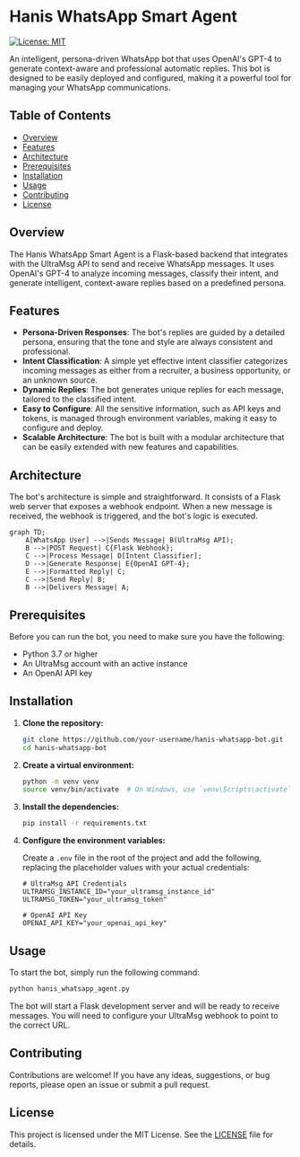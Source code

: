 # Hanis WhatsApp Smart Agent

[![License: MIT](https://img.shields.io/badge/License-MIT-yellow.svg)](https://opensource.org/licenses/MIT)

An intelligent, persona-driven WhatsApp bot that uses OpenAI's GPT-4 to generate context-aware and professional automatic replies. This bot is designed to be easily deployed and configured, making it a powerful tool for managing your WhatsApp communications.

## Table of Contents

- [Overview](#overview)
- [Features](#features)
- [Architecture](#architecture)
- [Prerequisites](#prerequisites)
- [Installation](#installation)
- [Usage](#usage)
- [Contributing](#contributing)
- [License](#license)

## Overview

The Hanis WhatsApp Smart Agent is a Flask-based backend that integrates with the UltraMsg API to send and receive WhatsApp messages. It uses OpenAI's GPT-4 to analyze incoming messages, classify their intent, and generate intelligent, context-aware replies based on a predefined persona.

## Features

- **Persona-Driven Responses**: The bot's replies are guided by a detailed persona, ensuring that the tone and style are always consistent and professional.
- **Intent Classification**: A simple yet effective intent classifier categorizes incoming messages as either from a recruiter, a business opportunity, or an unknown source.
- **Dynamic Replies**: The bot generates unique replies for each message, tailored to the classified intent.
- **Easy to Configure**: All the sensitive information, such as API keys and tokens, is managed through environment variables, making it easy to configure and deploy.
- **Scalable Architecture**: The bot is built with a modular architecture that can be easily extended with new features and capabilities.

## Architecture

The bot's architecture is simple and straightforward. It consists of a Flask web server that exposes a webhook endpoint. When a new message is received, the webhook is triggered, and the bot's logic is executed.

```mermaid
graph TD;
    A[WhatsApp User] -->|Sends Message| B(UltraMsg API);
    B -->|POST Request| C{Flask Webhook};
    C -->|Process Message| D[Intent Classifier];
    D -->|Generate Response| E{OpenAI GPT-4};
    E -->|Formatted Reply| C;
    C -->|Send Reply| B;
    B -->|Delivers Message| A;
```

## Prerequisites

Before you can run the bot, you need to make sure you have the following:

- Python 3.7 or higher
- An UltraMsg account with an active instance
- An OpenAI API key

## Installation

1. **Clone the repository:**

   ```bash
   git clone https://github.com/your-username/hanis-whatsapp-bot.git
   cd hanis-whatsapp-bot
   ```

2. **Create a virtual environment:**

   ```bash
   python -m venv venv
   source venv/bin/activate  # On Windows, use `venv\Scripts\activate`
   ```

3. **Install the dependencies:**

   ```bash
   pip install -r requirements.txt
   ```

4. **Configure the environment variables:**

   Create a `.env` file in the root of the project and add the following, replacing the placeholder values with your actual credentials:

   ```
   # UltraMsg API Credentials
   ULTRAMSG_INSTANCE_ID="your_ultramsg_instance_id"
   ULTRAMSG_TOKEN="your_ultramsg_token"

   # OpenAI API Key
   OPENAI_API_KEY="your_openai_api_key"
   ```

## Usage

To start the bot, simply run the following command:

```bash
python hanis_whatsapp_agent.py
```

The bot will start a Flask development server and will be ready to receive messages. You will need to configure your UltraMsg webhook to point to the correct URL.

## Contributing

Contributions are welcome! If you have any ideas, suggestions, or bug reports, please open an issue or submit a pull request.

## License

This project is licensed under the MIT License. See the [LICENSE](LICENSE) file for details.
